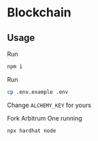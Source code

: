 # Blockchain

## Usage

Run
```bash
npm i
```

Run
```bash
cp .env.example .env
```

Change `ALCHEMY_KEY` for yours

Fork Arbitrum One running
```bash
npx hardhat node
```